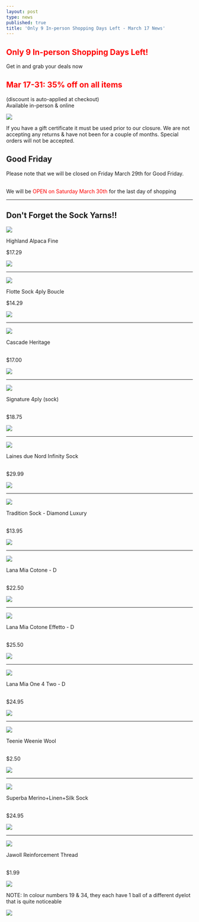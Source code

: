```yaml
---
layout: post
type: news
published: true
title: 'Only 9 In-person Shopping Days Left - March 17 News'
---
```

<h2 style="color:red;">Only 9 In-person Shopping Days Left!</h2>
<p><strong></strong>Get in and grab your deals now</strong></p>
<h2 style="color:red;">Mar 17-31: 35% off on all items</h2>
<p>(discount is auto-applied at checkout)<br />
Available in-person & online</p>
<a href="https://www.woolandsilkcoshop.com/"><img src="/img/btn_online_shopping_new.jpg"></a>
<p>If you have a gift certificate it must be used prior to our closure. We are not accepting any returns & have not been for a couple of months. Special orders will not be accepted.</p>

<h2>Good Friday</h2>
<p>Please note that we will be closed on Friday March 29th for Good Friday.<br /><br />

We will be <span style="color:red;">OPEN on Saturday March 30th</span> for the last day of shopping</p>
<hr />

<h2>Don't Forget the Sock Yarns!!</h2>

<p><a href="https://www.woolandsilkcoshop.com/products/highland-alpaca-fine"><img src="/img/bluealp2024.jpg"></a></p>
<p>Highland Alpaca Fine<br />

$17.29</p>

<p><a href="https://www.woolandsilkcoshop.com/products/highland-alpaca-fine"><img src="/img/btn_shop_now_pink.jpg"></a></p>
<hr />

<p><a href="https://www.woolandsilkcoshop.com/products/flotte-sock-4ply-boucle"><img src="/img/flotte.jpg"></a></p>
<p>Flotte Sock 4ply Boucle<br />

$14.29</p>

<p><a href="https://www.woolandsilkcoshop.com/products/flotte-sock-4ply-boucle"><img src="/img/btn_shop_now_pink.jpg"></a></p>
<hr />

<p><a href="https://www.woolandsilkcoshop.com/products/cascade-heritage"><img src="/img/cascadepink.jpg"></a></p>
<p>Cascade Heritage<br /><br />

$17.00</p>
<p><a href="https://www.woolandsilkcoshop.com/products/cascade-heritage"><img src="/img/btn_shop_now_pink.jpg"></a></p>
<hr />

<p><a href="https://www.woolandsilkcoshop.com/products/signature-4ply-sock"><img src="/img/signature2024.jpg"></a></p>
<p>Signature 4ply (sock)<br /><br />

$18.75</p>

<p><a href="https://www.woolandsilkcoshop.com/products/signature-4ply-sock"><img src="/img/btn_shop_now_pink.jpg"></a></p>
<hr />

<p><a href="https://www.woolandsilkcoshop.com/products/laines-du-nord-infinity-sock"><img src="/img/laines.jpg"></a></p>
<p>Laines due Nord Infinity Sock<br /><br />

$29.99</p>

<p><a href="https://www.woolandsilkcoshop.com/products/laines-du-nord-infinity-sock"><img src="/img/btn_shop_now_pink.jpg"></a></p>
<hr />

<p><a href="https://www.woolandsilkcoshop.com/products/tradition-sock"><img src="/img/tradition2024.jpg"></a></p>
<p>Tradition Sock - Diamond Luxury<br /><br />

$13.95</p>

<p><a href="https://www.woolandsilkcoshop.com/products/tradition-sock"><img src="/img/btn_shop_now_pink.jpg"></a></p>
<hr />

<p><a href="https://www.woolandsilkcoshop.com/products/lana-mia-cotone"><img src="/img/lanamia.jpg"></a></p>
<p>Lana Mia Cotone - D<br /><br />

$22.50</p>

<p><a href="https://www.woolandsilkcoshop.com/products/lana-mia-cotone"><img src="/img/btn_shop_now_pink.jpg"></a></p>
<hr />

<p><a href="https://www.woolandsilkcoshop.com/products/lana-mia-cotone-effetto"><img src="/img/lanamia2.jpg"></a></p>
<p>Lana Mia Cotone Effetto - D<br /><br />

$25.50</p>

<p><a href="https://www.woolandsilkcoshop.com/products/lana-mia-cotone-effetto"><img src="/img/btn_shop_now_pink.jpg"></a></p>
<hr />

<p><a href="https://www.woolandsilkcoshop.com/products/lana-mia-one-4-two"><img src="/img/lanamia3.jpg"></a></p>
<p>Lana Mia One 4 Two - D<br /><br />

$24.95</p>

<p><a href="https://www.woolandsilkcoshop.com/products/lana-mia-one-4-two"><img src="/img/btn_shop_now_pink.jpg"></a></p>
<hr />

<p><a href="https://www.woolandsilkcoshop.com/products/copy-of-painted-desert"><img src="/img/teenie.jpg"></a></p>
<p>Teenie Weenie Wool<br /><br />

$2.50</p>

<p><a href="https://www.woolandsilkcoshop.com/products/copy-of-painted-desert"><img src="/img/btn_shop_now_pink.jpg"></a></p>
<hr />

<p><a href="https://www.woolandsilkcoshop.com/products/superba-merino-linen-silk-sock"><img src="/img/superba2024.jpg"></a></p>
<p>Superba Merino+Linen+Silk Sock<br /><br />

$24.95</p>

<p><a href="https://www.woolandsilkcoshop.com/products/superba-merino-linen-silk-sock"><img src="/img/btn_shop_now_pink.jpg"></a></p>
<hr />

<p><a href="https://www.woolandsilkcoshop.com/products/jawoll-reinforcement-thread"><img src="/img/jawoll2024.jpg"></a></p>
<p>Jawoll Reinforcement Thread<br /><br />

$1.99</p>

<p><a href="https://www.woolandsilkcoshop.com/products/jawoll-reinforcement-thread"><img src="/img/btn_shop_now_pink.jpg"></a></p>

NOTE:  In colour numbers 19 & 34, they each have 1 ball of a different dyelot that is quite noticeable</p>
<p><a href="https://www.woolandsilkcoshop.com/products/united"><img src="/img/btn_shop_now_pink.jpg"></a></p>
